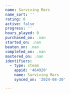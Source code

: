 ```yaml
---
name: Surviving Mars
name_sort: ''
rating: 0
active: false
progress: ''
hours_played: 0
purchased_on: .nan
started_on: .nan
beaten_on: .nan
completed_on: .nan
mastered_on: .nan
identifiers:
  - type: steam
    appid: '464920'
    name: Surviving Mars
    synced_on: '2024-08-30'

---
```


